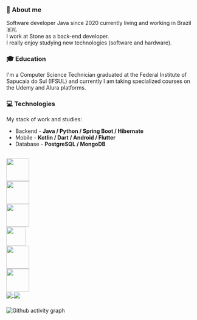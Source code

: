 ### 👤 About me
 Software developer Java since 2020 currently living and working in Brazil 🇧🇷.  
 I work at Stone as a back-end developer.<br>
 I really enjoy studying new technologies (software and hardware).<br>
 
 ### 🎓 Education  
  I'm a Computer Science Technician graduated at the Federal Institute of Sapucaia do Sul (IFSUL) and currently I am taking specialized courses on the Udemy and Alura platforms.
  
 ### 💻 Technologies
 My stack of work and studies:

- Backend - **Java / Python / Spring Boot / Hibernate**
- Mobile - **Kotlin / Dart / Android / Flutter**
- Database - **PostgreSQL / MongoDB**

##
<div class="row">
  <div>
    <img src="https://cdn.jsdelivr.net/gh/devicons/devicon/icons/java/java-original-wordmark.svg" height="60" width="60"/>
  </div>
  <div>
    <img src="https://cdn.jsdelivr.net/gh/devicons/devicon/icons/python/python-original-wordmark.svg" height="60" width="60"/>
  </div>
  <div>
    <img src="https://cdn.jsdelivr.net/gh/devicons/devicon/icons/android/android-plain.svg" height="60" width="60" />
  </div>
   <div>
    <img src="https://cdn.jsdelivr.net/gh/devicons/devicon/icons/flutter/flutter-original.svg" height="50" width="50" />
  </div>
   <div>
    <img src="https://cdn.jsdelivr.net/gh/devicons/devicon/icons/postgresql/postgresql-original-wordmark.svg" height="60" width="60" />
  </div>
 <div>
    <img src="https://cdn.jsdelivr.net/gh/devicons/devicon/icons/mongodb/mongodb-original-wordmark.svg" height="60" width="60"/>
 </div>
</div>

<div>
<a href= "https://beacons.ai/mayndi15">
  <img align="center" src="https://github-readme-stats.vercel.app/api?username=mayndi15&show_icons=true&theme=dracula&bg_color=00000000&include_all_commits=true&count_private=true"/>
</a>
 <a href= "https://beacons.ai/mayndi15">
  <img align="center" src="https://github-readme-stats.vercel.app/api/top-langs/?username=mayndi15&layout=compact&langs_count=10&theme=dracula&include_all_commits=true&count_private=true&bg_color=00000000&custom_title=Languages&card_width=375&hide=c%2B%2B,objective-c,cmake,c,swift"/>
</a>
</div>

###
![Github activity graph](https://github-readme-activity-graph.cyclic.app/graph?username=mayndi15&theme=github&bg_color=00000000)
